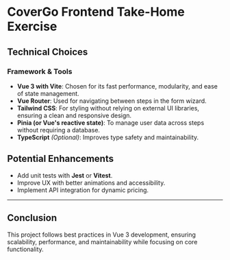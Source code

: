 # CoverGo Frontend Take-Home Exercise

## **Technical Choices**

### **Framework & Tools**

- **Vue 3 with Vite**: Chosen for its fast performance, modularity, and ease of state management.
- **Vue Router**: Used for navigating between steps in the form wizard.
- **Tailwind CSS**: For styling without relying on external UI libraries, ensuring a clean and responsive design.
- **Pinia (or Vue's reactive state)**: To manage user data across steps without requiring a database.
- **TypeScript** *(Optional)*: Improves type safety and maintainability.


## **Potential Enhancements**

- Add unit tests with **Jest** or **Vitest**.
- Improve UX with better animations and accessibility.
- Implement API integration for dynamic pricing.

---

## **Conclusion**

This project follows best practices in Vue 3 development, ensuring scalability, performance, and maintainability while focusing on core functionality. 
